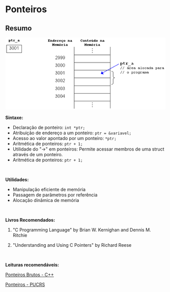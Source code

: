 # Ponteiros

## Resumo

![alt text](image.png)

**Sintaxe:**
- Declaração de ponteiro: `int *ptr;`
- Atribuição de endereço a um ponteiro: `ptr = &variavel;`
- Acesso ao valor apontado por um ponteiro: `*ptr;`
- Aritmética de ponteiros: `ptr + 1;`
- Utilidade do "->" em ponteiros: Permite acessar membros de uma struct através de um ponteiro.
- Aritmética de ponteiros: `ptr + 1;`

<br/>

**Utilidades:**
- Manipulação eficiente de memória
- Passagem de parâmetros por referência
- Alocação dinâmica de memória
  
<br/>

**Livros Recomendados:**

1. "C Programming Language" by Brian W. Kernighan and Dennis M. Ritchie

2. "Understanding and Using C Pointers" by Richard Reese

<br/>

**Leituras recomendáveis:**

[Ponteiros Brutos - C++](https://learn.microsoft.com/pt-br/cpp/cpp/raw-pointers?view=msvc-170)

[Ponteiros - PUCRS](https://www.inf.pucrs.br/~pinho/PRGSWB/Ponteiros/ponteiros.html#Alocacao_Dinamica_de_Memoria)
